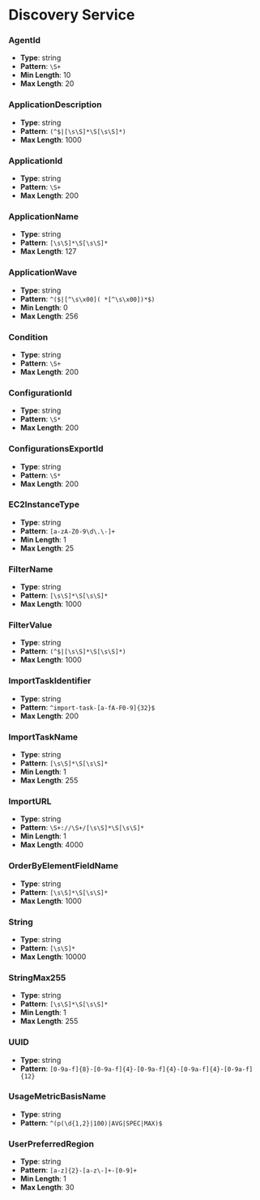 # Discovery Service

### AgentId
- **Type**: string
- **Pattern**: `\S+`
- **Min Length**: 10
- **Max Length**: 20

### ApplicationDescription
- **Type**: string
- **Pattern**: `(^$|[\s\S]*\S[\s\S]*)`
- **Max Length**: 1000

### ApplicationId
- **Type**: string
- **Pattern**: `\S+`
- **Max Length**: 200

### ApplicationName
- **Type**: string
- **Pattern**: `[\s\S]*\S[\s\S]*`
- **Max Length**: 127

### ApplicationWave
- **Type**: string
- **Pattern**: `^($|[^\s\x00]( *[^\s\x00])*$)`
- **Min Length**: 0
- **Max Length**: 256

### Condition
- **Type**: string
- **Pattern**: `\S+`
- **Max Length**: 200

### ConfigurationId
- **Type**: string
- **Pattern**: `\S*`
- **Max Length**: 200

### ConfigurationsExportId
- **Type**: string
- **Pattern**: `\S*`
- **Max Length**: 200

### EC2InstanceType
- **Type**: string
- **Pattern**: `[a-zA-Z0-9\d\.\-]+`
- **Min Length**: 1
- **Max Length**: 25

### FilterName
- **Type**: string
- **Pattern**: `[\s\S]*\S[\s\S]*`
- **Max Length**: 1000

### FilterValue
- **Type**: string
- **Pattern**: `(^$|[\s\S]*\S[\s\S]*)`
- **Max Length**: 1000

### ImportTaskIdentifier
- **Type**: string
- **Pattern**: `^import-task-[a-fA-F0-9]{32}$`
- **Max Length**: 200

### ImportTaskName
- **Type**: string
- **Pattern**: `[\s\S]*\S[\s\S]*`
- **Min Length**: 1
- **Max Length**: 255

### ImportURL
- **Type**: string
- **Pattern**: `\S+://\S+/[\s\S]*\S[\s\S]*`
- **Min Length**: 1
- **Max Length**: 4000

### OrderByElementFieldName
- **Type**: string
- **Pattern**: `[\s\S]*\S[\s\S]*`
- **Max Length**: 1000

### String
- **Type**: string
- **Pattern**: `[\s\S]*`
- **Max Length**: 10000

### StringMax255
- **Type**: string
- **Pattern**: `[\s\S]*\S[\s\S]*`
- **Min Length**: 1
- **Max Length**: 255

### UUID
- **Type**: string
- **Pattern**: `[0-9a-f]{8}-[0-9a-f]{4}-[0-9a-f]{4}-[0-9a-f]{4}-[0-9a-f]{12}`

### UsageMetricBasisName
- **Type**: string
- **Pattern**: `^(p(\d{1,2}|100)|AVG|SPEC|MAX)$`

### UserPreferredRegion
- **Type**: string
- **Pattern**: `[a-z]{2}-[a-z\-]+-[0-9]+`
- **Min Length**: 1
- **Max Length**: 30


